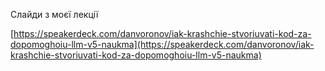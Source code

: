 <!--
date: 2024-03-01T21:13:18
edited: 2024-03-04T10:57:42
-->

Слайди з моєї лекції

 [https://speakerdeck.com/danvoronov/iak-krashchie-stvoriuvati-kod-za-dopomoghoiu-llm-v5-naukma](https://speakerdeck.com/danvoronov/iak-krashchie-stvoriuvati-kod-za-dopomoghoiu-llm-v5-naukma)
